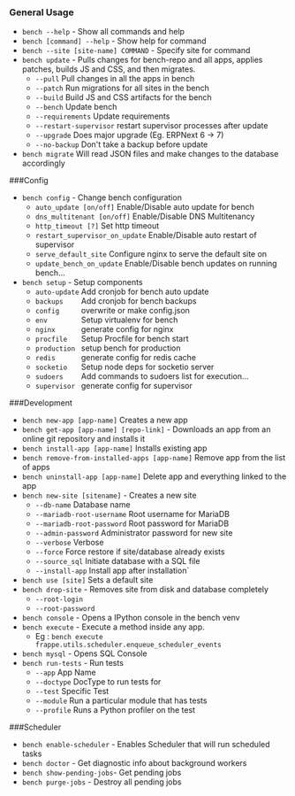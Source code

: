 ### General Usage
* `bench --help` - Show all commands and help
* `bench [command] --help` - Show help for command
* `bench --site [site-name] COMMAND` - Specify site for command
* `bench update` - Pulls changes for bench-repo and all apps, applies patches, builds JS and CSS, and then migrates.
  * `--pull`                Pull changes in all the apps in bench
  * `--patch`               Run migrations for all sites in the bench
  * `--build`               Build JS and CSS artifacts for the bench
  * `--bench`               Update bench
  * `--requirements`        Update requirements
  * `--restart-supervisor`  restart supervisor processes after update
  * `--upgrade` Does major upgrade (Eg. ERPNext 6 -> 7)
  * `--no-backup`			  Don't take a backup before update
* `bench migrate` Will read JSON files and make changes to the database accordingly

###Config
* `bench config` - Change bench configuration
  * `auto_update [on/off]`                   Enable/Disable auto update for bench
  * `dns_multitenant [on/off]`               Enable/Disable DNS Multitenancy
  * `http_timeout [?]`                  Set http timeout
  * `restart_supervisor_on_update`  Enable/Disable auto restart of supervisor
  * `serve_default_site`            Configure nginx to serve the default site on
  * `update_bench_on_update`        Enable/Disable bench updates on running bench...
* `bench setup` - Setup components
  * `auto-update`  Add cronjob for bench auto update
  * `backups    `  Add cronjob for bench backups
  * `config     `  overwrite or make config.json
  * `env        `  Setup virtualenv for bench
  * `nginx      `  generate config for nginx
  * `procfile   `  Setup Procfile for bench start
  * `production `  setup bench for production
  * `redis      `  generate config for redis cache
  * `socketio   `  Setup node deps for socketio server
  * `sudoers    `  Add commands to sudoers list for execution...
  * `supervisor `  generate config for supervisor


###Development
* `bench new-app [app-name]` Creates a new app 
* `bench get-app [app-name] [repo-link]` - Downloads an app from an online git repository and installs it
* `bench install-app [app-name]` Installs existing app
* `bench remove-from-installed-apps [app-name]` Remove app from the list of apps
* `bench uninstall-app [app-name]` Delete app and everything linked to the app
* `bench new-site [sitename]` - Creates a new site
  * `--db-name`                Database name
  * `--mariadb-root-username`  Root username for MariaDB
  * `--mariadb-root-password`  Root password for MariaDB
  * `--admin-password`         Administrator password for new site
  * `--verbose`                     Verbose
  * `--force`                       Force restore if site/database already exists
  * `--source_sql`             Initiate database with a SQL file
  * `--install-app`            Install app after installation`
* `bench use [site]` Sets a default site
* `bench drop-site` - Removes site from disk and database completely
  * `--root-login` 
  * `--root-password`
* `bench console` - Opens a IPython console in the bench venv
* `bench execute` - Execute a method inside any app.
  * Eg : `bench execute frappe.utils.scheduler.enqueue_scheduler_events`
* `bench mysql` - Opens SQL Console 
* `bench run-tests` - Run tests
  * `--app` App Name
  * `--doctype` DocType to run tests for
  * `--test` Specific Test
  * `--module` Run a particular module that has tests 
  * `--profile` Runs a Python profiler on the test



###Scheduler 
* `bench enable-scheduler` - Enables Scheduler that will run scheduled tasks
* `bench doctor` - Get diagnostic info about background workers 
* `bench show-pending-jobs`- Get pending jobs
* `bench purge-jobs` - Destroy all pending jobs